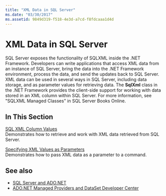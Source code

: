 ```yaml
---
title: "XML Data in SQL Server"
ms.date: "03/30/2017"
ms.assetid: 9849d319-f518-4e3d-a7cd-f8fdcaaa1d4d
---
```

# XML Data in SQL Server
SQL Server exposes the functionality of SQLXML inside the .NET Framework. Developers can write applications that access XML data from an instance of SQL Server, bring the data into the .NET Framework environment, process the data, and send the updates back to SQL Server. XML data can be used in several ways in SQL Server, including data storage, and as parameter values for retrieving data. The **SqlXml** class in the .NET Framework provides the client-side support for working with data stored in an XML column within SQL Server. For more information, see "SQLXML Managed Classes" in SQL Server Books Online.  
  
## In This Section  
 [SQL XML Column Values](../../../../../docs/framework/data/adonet/sql/sql-xml-column-values.md)  
 Demonstrates how to retrieve and work with XML data retrieved from SQL Server.  
  
 [Specifying XML Values as Parameters](../../../../../docs/framework/data/adonet/sql/specifying-xml-values-as-parameters.md)  
 Demonstrates how to pass XML data as a parameter to a command.  
  
## See also

- [SQL Server and ADO.NET](../../../../../docs/framework/data/adonet/sql/index.md)
- [ADO.NET Managed Providers and DataSet Developer Center](https://go.microsoft.com/fwlink/?LinkId=217917)
